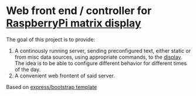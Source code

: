 Web front end / controller for [RaspberryPi matrix display][1]
===============================================================

The goal of this project is to provide:
1. A continously running server, sending preconfigured text, either static or
   from misc data sources, using appropriate commands, to the [display][1]. The
   idea is to be able to configure different behavior for different times of
   the day.
2. A convenient web frontent of said server.

Based on [express/bootstrap template][2]

[1]: https://github.com/torkildr/raspberry-display
[2]: https://github.com/Srirangan/express-bootstrap
